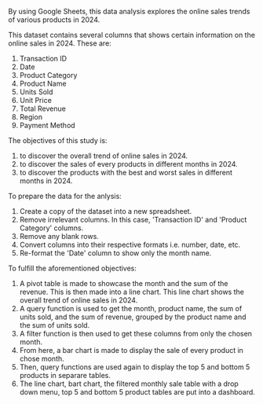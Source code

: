 By using Google Sheets, this data analysis explores the online sales trends of various products in 2024.


This dataset contains several columns that shows certain information on the online sales in 2024. These are:
1. Transaction ID
2. Date
3. Product Category
4. Product Name
5. Units Sold
6. Unit Price
7. Total Revenue
8. Region
9. Payment Method


The objectives of this study is:
1. to discover the overall trend of online sales in 2024.
2. to discover the sales of every products in different months in 2024.
3. to discover the products with the best and worst sales in different months in 2024.


To prepare the data for the anlysis:
1. Create a copy of the dataset into a new spreadsheet.
2. Remove irrelevant columns. In this case, 'Transaction ID' and 'Product Category' columns.
3. Remove any blank rows.
4. Convert columns into their respective formats i.e. number, date, etc.
5. Re-format the 'Date' column to show only the month name.


To fulfill the aforementioned objectives: 
1. A pivot table is made to showcase the month and the sum of the revenue. This is then made into a line chart. This line chart shows the overall trend of online sales in 2024.
2. A query function is used to get the month, product name, the sum of units sold, and the sum of revenue, grouped by the product name and the sum of units sold.
3. A filter function is then used to get these columns from only the chosen month.
4. From here, a bar chart is made to display the sale of every product in chose month.
5. Then, query functions are used again to display the top 5 and bottom 5 products in separare tables.
6. The line chart, bart chart, the filtered monthly sale table with a drop down menu, top 5 and bottom 5 product tables are put into a dashboard.
